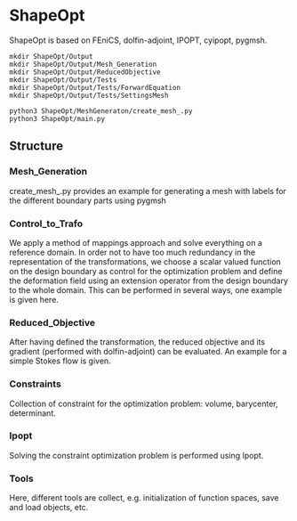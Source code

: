 # ShapeOpt

ShapeOpt is based on FEniCS, dolfin-adjoint, IPOPT, cyipopt, pygmsh.

```
mkdir ShapeOpt/Output 
mkdir ShapeOpt/Output/Mesh_Generation
mkdir ShapeOpt/Output/ReducedObjective
mkdir ShapeOpt/Output/Tests
mkdir ShapeOpt/Output/Tests/ForwardEquation
mkdir ShapeOpt/Output/Tests/SettingsMesh

python3 ShapeOpt/MeshGeneraton/create_mesh_.py
python3 ShapeOpt/main.py
```


## Structure

### Mesh_Generation
create_mesh_.py provides an example for generating a mesh with labels for the different boundary parts using pygmsh 

### Control_to_Trafo
We apply a method of mappings approach and solve everything on a reference domain. In order not to have too much redundancy in the representation of the transformations, we choose a scalar valued function on the design boundary as control for the optimization problem and define the deformation field using an extension operator from the design boundary to the whole domain. This can be performed in several ways, one example is given here.

### Reduced_Objective
After having defined the transformation, the reduced objective and its gradient (performed with dolfin-adjoint) can be evaluated. An example for a simple Stokes flow is given.

### Constraints
Collection of constraint for the optimization problem: volume, barycenter, determinant.

### Ipopt
Solving the constraint optimization problem is performed using Ipopt.

### Tools
Here, different tools are collect, e.g. initialization of function spaces, save and load objects, etc.
